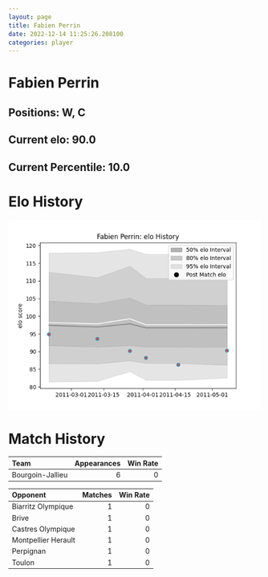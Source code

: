 ```yaml
---  
layout: page  
title: Fabien Perrin  
date: 2022-12-14 11:25:26.208100  
categories: player  
---
```

# Fabien Perrin

## Positions: W, C

## Current elo: 90.0

## Current Percentile: 10.0

# Elo History


![elo history](history_FabienPerrin.png)
# Match History


| Team             |   Appearances |   Win Rate |
|:-----------------|--------------:|-----------:|
| Bourgoin-Jallieu |             6 |          0 |

| Opponent            |   Matches |   Win Rate |
|:--------------------|----------:|-----------:|
| Biarritz Olympique  |         1 |          0 |
| Brive               |         1 |          0 |
| Castres Olympique   |         1 |          0 |
| Montpellier Herault |         1 |          0 |
| Perpignan           |         1 |          0 |
| Toulon              |         1 |          0 |